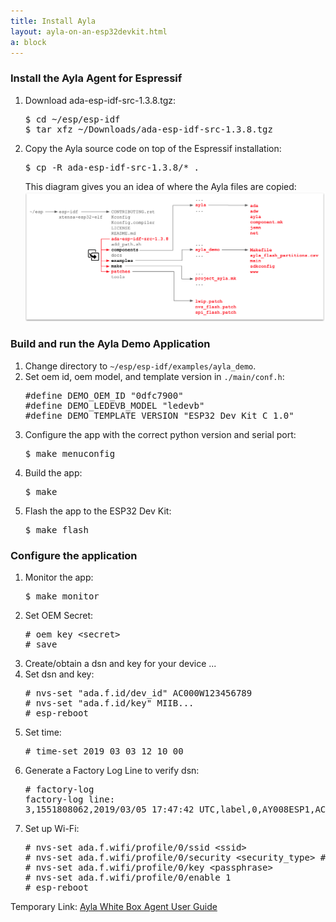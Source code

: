 ```yaml
---
title: Install Ayla
layout: ayla-on-an-esp32devkit.html
a: block
---
```


### Install the Ayla Agent for Espressif  

<ol>
<li>Download ada-esp-idf-src-1.3.8.tgz:
<pre>
$ cd &#126;/esp/esp-idf
$ tar xfz ~/Downloads/ada-esp-idf-src-1.3.8.tgz
</pre>
</li>
<li>Copy the Ayla source code on top of the Espressif installation:
<pre>
$ cp -R ada-esp-idf-src-1.3.8/&#42; .
</pre>
This diagram gives you an idea of where the Ayla files are copied:
<img src="copy-ayla.png" width="820">
</li>
</ol>

### Build and run the Ayla Demo Application

<ol>
<li>Change directory to <code>&#126;/esp/esp-idf/examples/ayla_demo</code>.</li>
<li>Set oem id, oem model, and template version in <code>./main/conf.h</code>:
<pre>
#define DEMO_OEM_ID "0dfc7900"
#define DEMO_LEDEVB_MODEL "ledevb"
#define DEMO_TEMPLATE_VERSION "ESP32 Dev Kit C 1.0"
</pre>
</li>
<li>Configure the app with the correct python version and serial port:
<pre>
$ make menuconfig
</pre>
</li>
<li>Build the app:
<pre>
$ make
</pre>
</li>
<li>Flash the app to the ESP32 Dev Kit:
<pre>
$ make flash
</pre>
</li>
</ol>

### Configure the application

<ol>
<li>Monitor the app:
<pre>
$ make monitor
</pre>
</li>
<li>Set OEM Secret:
<pre>
# oem key &lt;secret&gt;
# save
</pre>
</li>
<li>Create/obtain a dsn and key for your device ...</li>
<li>Set dsn and key:
<pre>
# nvs-set "ada.f.id/dev_id" AC000W123456789
# nvs-set "ada.f.id/key" MIIB...
# esp-reboot
</pre>
</li>
<li>Set time:
<pre>
# time-set 2019 03 03 12 10 00
</pre>
</li>
<li>Generate a Factory Log Line to verify dsn:
<pre>
# factory-log
factory-log line:
3,1551808062,2019/03/05 17:47:42 UTC,label,0,AY008ESP1,AC000W123456789,30aea4dda048,esp32_wroom_32,p1,e53a7992d60645830,0dfc7900,ledevb,1,ADA demo customer,ayla_ledevb_demo 1.3 Mar  5 2019 12:45:19
</pre>
</li>
<li>Set up Wi-Fi:
<pre>
# nvs-set ada.f.wifi/profile/0/ssid &lt;ssid&gt;
# nvs-set ada.f.wifi/profile/0/security &lt;security_type&gt; # 0=none, 3=wpa, 4=wpa2
# nvs-set ada.f.wifi/profile/0/key &lt;passphrase&gt;
# nvs-set ada.f.wifi/profile/0/enable 1
# esp-reboot
</pre>
</li>
</ol>

Temporary Link: [Ayla White Box Agent User Guide](https://aylait.sharepoint.com/sites/eng/device/Shared%20Documents/Forms/AllItems.aspx?csf=1&e=1ah3r6&FolderCTID=0x01200035018376B736F7469262A6CA3CD80952&id=%2Fsites%2Feng%2Fdevice%2FShared%20Documents%2FEngineering%2FEngineering%20Devices%2FModule%20Software%2FAyla_Device_Agent%2Freleases%2Fada-1%2E3%2E8%2FAyla%20White%20Box%20Agent%20With%20ESP32%20User%20Guide%20-%20DRAFT%2Epdf&parent=%2Fsites%2Feng%2Fdevice%2FShared%20Documents%2FEngineering%2FEngineering%20Devices%2FModule%20Software%2FAyla_Device_Agent%2Freleases%2Fada-1%2E3%2E8)